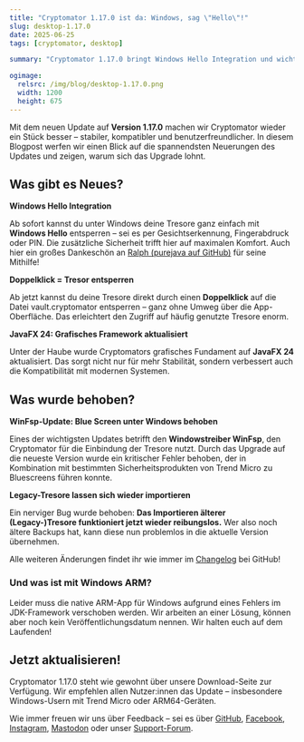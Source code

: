 ```yaml
---
title: "Cryptomator 1.17.0 ist da: Windows, sag \"Hello\"!"
slug: desktop-1.17.0
date: 2025-06-25
tags: [cryptomator, desktop]

summary: "Cryptomator 1.17.0 bringt Windows Hello Integration und wichtige Stabilitäts-Fixes – jetzt verfügbar zum Download!"

ogimage:
  relsrc: /img/blog/desktop-1.17.0.png
  width: 1200
  height: 675
---
```


Mit dem neuen Update auf **Version 1.17.0** machen wir Cryptomator wieder ein Stück besser – stabiler, kompatibler und benutzerfreundlicher. In diesem Blogpost werfen wir einen Blick auf die spannendsten Neuerungen des Updates und zeigen, warum sich das Upgrade lohnt.

## Was gibt es Neues?

**Windows Hello Integration**

Ab sofort kannst du unter Windows deine Tresore ganz einfach mit **Windows Hello** entsperren – sei es per Gesichtserkennung, Fingerabdruck oder PIN. Die zusätzliche Sicherheit trifft hier auf maximalen Komfort. Auch hier ein großes Dankeschön an [Ralph (purejava auf GitHub)](https://github.com/purejava) für seine Mithilfe!

**Doppelklick = Tresor entsperren**

Ab jetzt kannst du deine Tresore direkt durch einen **Doppelklick** auf die Datei vault.cryptomator entsperren – ganz ohne Umweg über die App-Oberfläche. Das erleichtert den Zugriff auf häufig genutzte Tresore enorm.

**JavaFX 24: Grafisches Framework aktualisiert**

Unter der Haube wurde Cryptomators grafisches Fundament auf **JavaFX 24** aktualisiert. Das sorgt nicht nur für mehr Stabilität, sondern verbessert auch die Kompatibilität mit modernen Systemen.

## Was wurde behoben?

**WinFsp-Update: Blue Screen unter Windows behoben**

Eines der wichtigsten Updates betrifft den **Windowstreiber WinFsp**, den Cryptomator für die Einbindung der Tresore nutzt. Durch das Upgrade auf die neueste Version wurde ein kritischer Fehler behoben, der in Kombination mit bestimmten Sicherheitsprodukten von Trend Micro zu Bluescreens führen konnte.

**Legacy-Tresore lassen sich wieder importieren**

Ein nerviger Bug wurde behoben: **Das Importieren älterer (Legacy-)Tresore funktioniert jetzt wieder reibungslos.** Wer also noch ältere Backups hat, kann diese nun problemlos in die aktuelle Version übernehmen.

Alle weiteren Änderungen findet ihr wie immer im [Changelog](https://github.com/cryptomator/cryptomator/releases/tag/1.17.0) bei GitHub!

### Und was ist mit Windows ARM?

Leider muss die native ARM-App für Windows aufgrund eines Fehlers im JDK-Framework verschoben werden. Wir arbeiten an einer Lösung, können aber noch kein Veröffentlichungsdatum nennen. Wir halten euch auf dem Laufenden!

## Jetzt aktualisieren!

Cryptomator 1.17.0 steht wie gewohnt über unsere Download-Seite zur Verfügung. Wir empfehlen allen Nutzer:innen das Update – insbesondere Windows-Usern mit Trend Micro oder ARM64-Geräten.

Wie immer freuen wir uns über Feedback – sei es über [GitHub](https://github.com/cryptomator), [Facebook](https://www.facebook.com/Cryptomator), [Instagram](https://www.instagram.com/cryptomator/), [Mastodon](https://mastodon.online/@cryptomator) oder unser [Support-Forum](https://community.cryptomator.org).